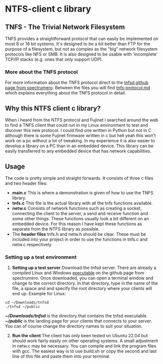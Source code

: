 # NTFS-client c library

## TNFS - The Trivial Network Filesystem

TNFS provides a straightforward protocol that can easily be
implemented on most 8 or 16 bit systems. It's designed to be a bit better than
FTP for the purpose of a filesystem, but not as complex as the "big" network
filesystem protocols like NFS or SMB. It is also designed to be usable
with 'incomplete' TCP/IP stacks (e.g. ones that only support UDP).

### More about the TNFS protocol
For more information about the TNFS protocol direct to the [tnfsd github page from spectrumero](https://github.com/spectrumero/tnfsd). Between the files you will find [tnfs-protocol.md](https://github.com/spectrumero/tnfsd/blob/master/tnfs-protocol.md "tnfs-protocol.md") which explains everything about the TNFS protocol in detail.


## Why this NTFS client c library?

When i heard from the NTFS protocol and Fujinet i searched around the web to find a TNFS client that could run in my Linux environment to test and discover this new protocol. I could find one written in Python but not in C although there is some Fujinet firmware written in c but hell yeah this won't work on a pc without a lot of tweaking. In my experience it is also easier to develop a library on a PC than in an embedded device. This library can be easily transferred to any embedded device that has network capabilities. 

## Usage

The code is pretty simple and straight forwards. It consists of three c files and two header files:

- **main.c** This is where  a demonstration is given of how to use the TNFS library.
- **tnfs.c** This file is the actual library with all the tnfs functions available.
- **netw.c** Consists of network functions such as creating a socket, connecting the client to the server, a send and receive function and some other things. These functions usually look a bit different on an embedded device. For this reason I have kept these functions as separate from the NTFS library as possible.
- The **header files** tnfs.h and netw.h should be clear. These must be included into your project in order to use the functions in tnfs.c and netw.c respectively.

### Setting up a test environment 

 1. **Setting up a test server**
 Download the tnfsd server. There are already a compiled Linux and Windows [executable](https://github.com/spectrumero/tnfsd/tree/master/bin) on the github page from spectrumero. Once downloaded, you can open a terminal window and change to the correct directory. In that directory, type in the name of the file, a space and and specify the root directory where your clients will end up. Example for Linux:

```
cd ~/Downloads/tnfsd
./tnfsd ~/public
```

***~/Downloads/tnfsd*** is the directory that contains the tnfsd executable.
***~/public*** is the landing page for your clients that connects to your server. 
You can of course change the directory names to suit your situation.
 
 2. **Run the client**
The client has only been tested on Ubuntu 22.04 but should work fairly easily on other operating systems. A small adjustment in netw.c may be necessary. You can compile and link the program files with gcc. The easiest way is to use build.sh or copy the second and last line of this file and paste them into your terminal.
